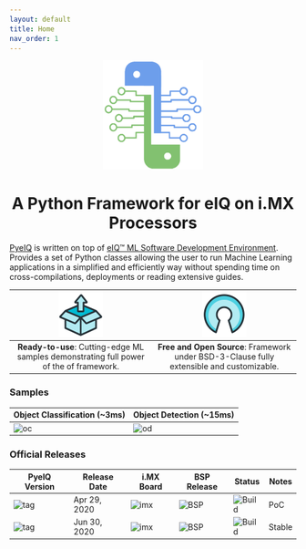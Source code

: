 ```yaml
---
layout: default
title: Home
nav_order: 1
---
```


<p align="center">
  <img src="media/pyeiq.png" height="191" width="176">
</p>

<h1 align="center">
<b>A Python Framework for eIQ on i.MX Processors</b>
</h1>

[PyeIQ][caf] is written on top of [eIQ™ ML Software Development Environment][eiq]. Provides
a set of Python classes allowing the user to run Machine Learning applications in
a simplified and efficiently way without spending time on cross-compilations,
deployments or reading extensive guides.


![ready_to_use.png](media/ready_to_use_small.png)                                       | ![open_source.png](media/open_source_small.png)
:--------------------------------------------------------------------------------------: | :----------------------------------------------------------------------------------------:
**Ready-to-use**: Cutting-edge ML samples demonstrating full power of the of framework.  | **Free and Open Source**: Framework under BSD-3-Clause fully extensible and customizable.


### **Samples**

| **Object Classification (~3ms)**       | **Object Detection (~15ms)**     |
|----------------------------------------|----------------------------------|
| ![oc](media/car_classification.gif)  | ![od](media/car_detection.gif) |


### **Official Releases**

| **PyeIQ Version**     | **Release Date** | **i.MX Board** | **BSP Release**        | **Status**                | **Notes** |
|-----------------------|------------------|----------------|------------------------|---------------------------|-----------|
| ![tag][tag_v1]        | Apr 29, 2020     | ![imx][boards] | ![BSP][release_5.4.3]  | ![Build][workflow-build]  | PoC       |
| ![tag][tag_v2]        | Jun 30, 2020     | ![imx][boards] | ![BSP][release_5.4.3]  | ![Build][workflow-build]  | Stable    |


[caf]: https://source.codeaurora.org/external/imxsupport/pyeiq/
[eiq]: https://www.nxp.com/design/software/development-software/eiq-ml-development-environment:EIQ
[workflow-build]: https://github.com/diegohdorta/pyeiq/workflows/Build/badge.svg
[boards]: https://img.shields.io/badge/-8QM%2C%208MPlus-lightgrey
[release_5.4.3]: https://img.shields.io/badge/-5.4.3__2.0.0-blueviolet
[release_5.4.24]: https://img.shields.io/badge/-5.4.24__2.1.0-blueviolet
[tag_v1]: https://img.shields.io/badge/-v1.0.0-blue
[tag_v2]: https://img.shields.io/badge/-v2.0.0-blue
[passing]: https://img.shields.io/badge/Build-passing-success
